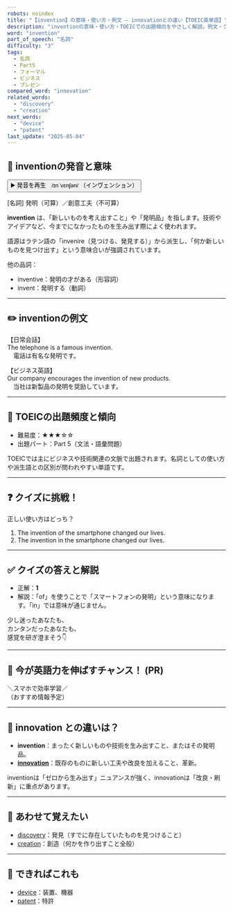 ```yaml
---
robots: noindex
title: "【invention】の意味・使い方・例文 ― innovationとの違い【TOEIC英単語】"
description: "inventionの意味・使い方・TOEICでの出題傾向をやさしく解説。例文・クイズ付きでinnovationとの違いもわかりやすく学べます。"
word: "invention"
part_of_speech: "名詞"
difficulty: "3"
tags:
  - 名詞
  - Part5
  - フォーマル
  - ビジネス
  - プレゼン
compared_word: "innovation"
related_words:
  - "discovery"
  - "creation"
next_words:
  - "device"
  - "patent"
last_update: "2025-05-04"
---
```


## 🔰 inventionの発音と意味

<button class="play-audio" onclick="playTTS('invention')">
  <span class="play-audio-main">
    ▶️ 発音を再生　/ɪnˈvɛnʃən/
  </span>
  <span class="play-audio-sub">
    （インヴェンション）
  </span>
</button>

[名詞] 発明（可算）／創意工夫（不可算）

**invention** は、「新しいものを考え出すこと」や「発明品」を指します。技術やアイデアなど、今までになかったものを生み出す際によく使われます。

語源はラテン語の「invenire（見つける、発見する）」から派生し、「何か新しいものを見つけ出す」という意味合いが強調されています。

他の品詞：  
- inventive：発明の才がある（形容詞）
- invent：発明する（動詞）

---

## ✏️ inventionの例文

【日常会話】  
The telephone is a famous invention.  
　電話は有名な発明です。

【ビジネス英語】  
Our company encourages the invention of new products.  
　当社は新製品の発明を奨励しています。

---

## 🎯 TOEICの出題頻度と傾向

- 難易度：★★★☆☆
- 出題パート：Part 5（文法・語彙問題）

TOEICでは主にビジネスや技術関連の文脈で出題されます。名詞としての使い方や派生語との区別が問われやすい単語です。

---

## ❓ クイズに挑戦！

正しい使い方はどっち？

1. The invention of the smartphone changed our lives.  
2. The invention in the smartphone changed our lives.

---

## ✅ クイズの答えと解説

- 正解：**1**
- 解説：「of」を使うことで「スマートフォンの発明」という意味になります。「in」では意味が通じません。

少し迷ったあなたも、  
カンタンだったあなたも、  
感覚を研ぎ澄まそう👇️

---

## 🚀 今が英語力を伸ばすチャンス！ (PR)

<div class="info-center">
＼スマホで効率学習／<br>  
（おすすめ情報予定）
</div>

---

## 🤔  innovation との違いは？

- **invention**：まったく新しいものや技術を生み出すこと、またはその発明品。
- **[innovation](/word/innovation/)**：既存のものに新しい工夫や改良を加えること、革新。

inventionは「ゼロから生み出す」ニュアンスが強く、innovationは「改良・刷新」に重点があります。

---

## 🧩 あわせて覚えたい

- [discovery](/word/discovery/)：発見（すでに存在していたものを見つけること）
- [creation](/word/creation/)：創造（何かを作り出すこと全般）

---

## 📖 できればこれも

- [device](/word/device/)：装置、機器
- [patent](/word/patent/)：特許


<!-- cvid: aid39_bid05 -->
